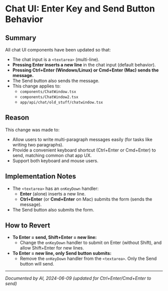 # Chat UI: Enter Key and Send Button Behavior

## Summary

All chat UI components have been updated so that:

- The chat input is a `<textarea>` (multi-line).
- **Pressing Enter inserts a new line** in the chat input (default behavior).
- **Pressing Ctrl+Enter (Windows/Linux) or Cmd+Enter (Mac) sends the message.**
- The Send button also sends the message.
- This change applies to:
  - `components/ChatWindow.tsx`
  - `components/ChatWindow2.tsx`
  - `app/api/chat/old_stuff/chatwindow.tsx`

## Reason

This change was made to:
- Allow users to write multi-paragraph messages easily (for tasks like writing two paragraphs).
- Provide a convenient keyboard shortcut (Ctrl+Enter or Cmd+Enter) to send, matching common chat app UX.
- Support both keyboard and mouse users.

## Implementation Notes
- The `<textarea>` has an `onKeyDown` handler:
  - **Enter** (alone) inserts a new line.
  - **Ctrl+Enter** (or **Cmd+Enter** on Mac) submits the form (sends the message).
- The Send button also submits the form.

## How to Revert
- **To Enter = send, Shift+Enter = new line:**
  - Change the `onKeyDown` handler to submit on Enter (without Shift), and allow Shift+Enter for new lines.
- **To Enter = new line, only Send button submits:**
  - Remove the `onKeyDown` handler from the `<textarea>`. Only the Send button will send.

---
*Documented by AI, 2024-06-09 (updated for Ctrl+Enter/Cmd+Enter to send)* 